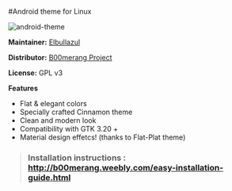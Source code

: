 #Android theme for Linux

![android-theme](http://b00merang.weebly.com/uploads/1/6/8/1/16813022/screenshot-2016-12-21-10-55-36_orig.png)

**Maintainer:** [Elbullazul](https://github.com/elbullazul)

**Distributor:** [B00merang Project](https://github.com/B00merang-Project)

**License:** GPL v3

**Features**
- Flat & elegant colors 
- Specially crafted Cinnamon theme 
- Clean and modern look
- Compatibility with GTK 3.20 +
- Material design effetcs! (thanks to Flat-Plat theme)
 
> ### Installation instructions : http://b00merang.weebly.com/easy-installation-guide.html
